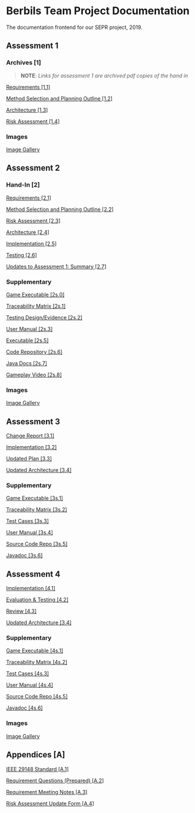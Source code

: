 # Berbils Team Project Documentation
The documentation frontend for our SEPR project, 2019.

## Assessment 1

### Archives [1]

> **NOTE**: *Links for assessment 1 are archived pdf copies of the hand in*

[Requirements [1.1]](Assessment1/Req1.pdf)

[Method Selection and Planning Outline [1.2]](Assessment1/Plan1.pdf)

[Architecture [1.3]](Assessment1/Arch1.pdf)

[Risk Assessment [1.4]](Assessment1/Risk1.pdf)

### Images

[Image Gallery](Assessment1/Images/Gallery.md)

## Assessment 2

### Hand-In [2]

[Requirements [2.1]](https://docs.google.com/document/d/17JfTq91l-9dCZaVaFxJoGubLILUlw9EhaqEPPKj_GCs/edit?usp=sharing)

[Method Selection and Planning Outline [2.2]](https://docs.google.com/document/d/1dwewwjUQkECWFBtsb6lFr8TWFSzdwsB1BmPWf_Brehw/edit?usp=sharing)

[Risk Assessment [2.3]](https://docs.google.com/document/d/1XxB0ynHKi2ZAGpRPNSpWqKPyd9UQXrqsGcAdovg_AYk/edit?usp=sharing)

[Architecture [2.4]](https://docs.google.com/document/d/17pU1x0DD34lsgjRjt37OeiBD2nQfTLqlitaAS8W_Smk/edit?usp=sharing)

[Implementation [2.5]](https://docs.google.com/document/d/1Q3L1_HbhJCZ-UGAmRamI0bkDNyfXKLhxXQoO6BJtKIw/edit?usp=sharing)

[Testing [2.6]](https://docs.google.com/document/d/1tPLJ-EWeDOE6ude7JlbaPOVxBOhTlZRpfZanFT1V-R8/edit?usp=sharing)

[Updates to Assessment 1: Summary [2.7]](https://docs.google.com/document/d/1dSMNthgV26EyRlcCeONvhuqOBXVjZgA4DaS1DHoBjt0/edit?usp=sharing)

### Supplementary

[Game Executable [2s.0]](desktop-1.0.jar)

[Traceability Matrix [2s.1]](https://docs.google.com/spreadsheets/d/1x0CG9MiFtrh2Vxmv7KBtYZwpXpDp49aunIc_EKc0hq0/edit?usp=sharing)

[Testing Design/Evidence [2s.2]](https://docs.google.com/document/d/1r1rafJILcJe_3tJiGrFYW8jeuJDwc1FPEGblsqmtd3M/edit?usp=sharing)

[User Manual [2s.3]](https://docs.google.com/document/d/1CVhWFX8c_daLan4HWWiN7ordHZJuIHRjxXz7MzsgwB0/edit?usp=sharing)

[Executable [2s.5]](https://github.com/SEPR16/SEPR16.github.io/raw/master/desktop-1.0.jar)

[Code Repository [2s.6]](https://dev.azure.com/sepr16/_git/Game?path=%2F&version=GBmaster&_a=contents)

[Java Docs [2s.7]](Assessment2/JavaDocs)

[Gameplay Video [2s.8]](https://www.youtube.com/watch?v=bom6txFNvcM&feature=youtu.be)

### Images

[Image Gallery](Assessment2/Images/Gallery.md)

## Assessment 3

[Change Report [3.1]](https://docs.google.com/document/d/1rKyt4df1Dne4HEZfNzdHA_QO5vjPEAM-XhEYjiGw9Sw/edit?usp=sharing)

[Implementation [3.2]](https://docs.google.com/document/d/194EtM6fEpUEAv1jtPAfMY1TTAGtCaP0RJER6TJmOQSM/edit?usp=sharing)

[Updated Plan [3.3]](https://docs.google.com/document/d/1Z4E-B1WzG9WZwmWov05TjUwj8QmGvysJGoNEqOANxHQ/edit?usp=sharing)

[Updated Architecture [3.4]](https://docs.google.com/document/d/1bSYpOZmWP8iNfb5OOwGfT9JaVEUy01TweTvkWqkXLm4/edit?usp=sharing)

### Supplementary

[Game Executable [3s.1]](Assessment3/kroy.jar)

[Traceability Matrix [3s.2]](https://docs.google.com/spreadsheets/d/1rgth8NJ-NF5kDwIgrydP_bLQqOfdV-sIXOrfdviwOLI/edit?usp=sharing)

[Test Cases [3s.3]](https://docs.google.com/spreadsheets/d/1qr0zGNvJOLrjUF-maZfmY838qAWYTOigeKCG-xVjmdc/edit?usp=sharing)

[User Manual [3s.4]](https://docs.google.com/document/d/1HxbPArCZjnQRsOXqNnLJ51hfT95hbv2AINbw_5CGQlo/edit?usp=sharing)

[Source Code Repo [3s.5]](https://dev.azure.com/sepr16/Game/_git/Assignment3)

[Javadoc [3s.6]](Assessment3/JavaDocs)



## Assessment 4

[Implementation [4.1]](https://docs.google.com/document/u/1/d/1BdhLp1fo6h8bWhy_A5-pKodSwNQGJPKQ60oUmXTT04A/edit?usp=drive_web&ouid=115979054887050367857)

[Evaluation & Testing [4.2]](https://docs.google.com/document/d/1WB4yrltTh-MzQ6GMKw-LACd3LVBsL5niM4qVj82HakQ/edit?usp=sharing)

[Review [4.3]](https://docs.google.com/document/d/1OYV_w3r_nRVGDk3KkmoNwhTwEreV03AhcHI0dNMdM8Q/edit?usp=sharing)

[Updated Architecture [3.4]](https://docs.google.com/document/d/1bSYpOZmWP8iNfb5OOwGfT9JaVEUy01TweTvkWqkXLm4/edit?usp=sharing)

### Supplementary

[Game Executable [4s.1]](Assessment4/kroy.jar)

[Traceability Matrix [4s.2]](https://docs.google.com/spreadsheets/d/1XtILwQKk8fYoqICpjc8wQIVtkX0jh5FRBpb8EiZBDSM/edit?usp=sharing)

[Test Cases [4s.3]](UPDATE)

[User Manual [4s.4]](UPDATE)

[Source Code Repo [4s.5]](https://dev.azure.com/sepr16/Game/_git/Assignment4?version=GBmaster)

[Javadoc [4s.6]](Assessment4/JavaDocs)

### Images

[Image Gallery](Assessment3/Images/Gallery.md)

## Appendices [A]

[IEEE 29148 Standard [A.1]](https://drive.google.com/a/york.ac.uk/file/d/16D3j55bur3vuNJafH8qle9jKWbT4A6v8/view?usp=sharing)

[Requirement Questions (Prepared) [A.2]](https://docs.google.com/document/d/1chuwoX8gyhHySJ4lMOAMNRa089EgwSF5c4PZLpy9t90/edit?usp=sharing)

[Requirement Meeting Notes [A.3]](https://docs.google.com/document/d/1GPiO9DPhDPSmFrTBdXBHQt6nCORbOsLNHpI2GMyNPZI/edit?usp=sharing)

[Risk Assessment Update Form [A.4]](https://docs.google.com/document/d/1x3hdrbIMIteII4GW1W3RP9bCzBNAFy9s1ZcLrp7yxBE/edit?usp=sharing)
